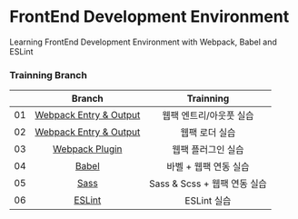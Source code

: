 # FrontEnd Development Environment

Learning FrontEnd Development Environment with Webpack, Babel and ESLint

### Trainning Branch

|     |                                              Branch                                              |          Trainning           |
| :-: | :----------------------------------------------------------------------------------------------: | :--------------------------: |
| 01  | [Webpack Entry & Output](https://github.com/ShigatsuEl/frontend-dev-env/tree/1-webpack/1-entry)  |   웹팩 엔트리/아웃풋 실습    |
| 02  | [Webpack Entry & Output](https://github.com/ShigatsuEl/frontend-dev-env/tree/1-webpack/2-loader) |        웹팩 로더 실습        |
| 03  |     [Webpack Plugin](https://github.com/ShigatsuEl/frontend-dev-env/tree/1-webpack/3-plugin)     |      웹팩 플러그인 실습      |
| 04  |           [Babel](https://github.com/ShigatsuEl/frontend-dev-env/tree/2-babel/1-babel)           |    바벨 + 웹팩 연동 실습     |
| 05  |            [Sass](https://github.com/ShigatsuEl/frontend-dev-env/tree/2-babel/2-sass)            | Sass & Scss + 웹팩 연동 실습 |
| 06  |          [ESLint](https://github.com/ShigatsuEl/frontend-dev-env/tree/3-lint/1-eslint)           |         ESLint 실습          |
